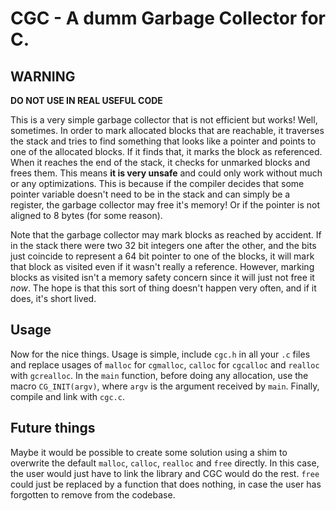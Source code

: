# CGC - A dumm Garbage Collector for C.

## WARNING

**DO NOT USE IN REAL USEFUL CODE**

This is a very simple garbage collector that is not efficient but works! Well,
sometimes. In order to mark allocated blocks that are reachable, it traverses
the stack and tries to find something that looks like a pointer and points to
one of the allocated blocks. If it finds that, it marks the block as referenced.
When it reaches the end of the stack, it checks for unmarked blocks and frees
them. This means **it is very unsafe** and could only work without much or any
optimizations. This is because if the compiler decides that some pointer
variable doesn't need to be in the stack and can simply be a register, the
garbage collector may free it's memory! Or if the pointer is not aligned to 8
bytes (for some reason).

Note that the garbage collector may mark blocks as reached by accident. If in
the stack there were two 32 bit integers one after the other, and the bits just
coincide to represent a 64 bit pointer to one of the blocks, it will mark that
block as visited even if it wasn't really a reference. However, marking blocks
as visited isn't a memory safety concern since it will just not free it _now_.
The hope is that this sort of thing doesn't happen very often, and if it does,
it's short lived.

## Usage

Now for the nice things. Usage is simple, include `cgc.h` in all your `.c` files
and replace usages of `malloc` for `cgmalloc`, `calloc` for `cgcalloc` and
`realloc` with `gcrealloc`. In the `main` function, before doing any allocation,
use the macro `CG_INIT(argv)`, where `argv` is the argument received by `main`.
Finally, compile and link with `cgc.c`.

## Future things

Maybe it would be possible to create some solution using a shim to overwrite the
default `malloc`, `calloc`, `realloc` and `free` directly. In this case, the
user would just have to link the library and CGC would do the rest. `free` could
just be replaced by a function that does nothing, in case the user has forgotten
to remove from the codebase.
